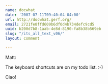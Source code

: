 ```yaml
---
name: docwhat
date: '2007-07-11T09:40:04-04:00'
url: http://docwhat.gerf.org/
email: 2721fe8ffd609b6df0d4b734defc9cd5
uuid: b200d7b8-1aab-4e8d-8190-fa8b38b569eb
slug: "/its_all_text_v06/"
layout: comment

---
```


Matt:
  
The keyboard shortcuts are on my todo list. :-)

Ciao!
